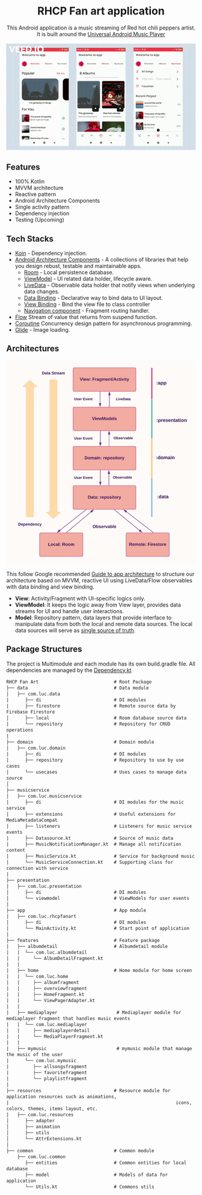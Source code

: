 <h1 align="center">RHCP Fan art application</h1>
<p align="center">
This Android application is a music streaming of Red hot chili peppers artist. It is built around the <a href="https://github.com/android/uamp">Universal Android Music Player </a>
<br></br>
<img src="screenshots/screenshot.gif" alt="Screenshot"/>
 
</p>

## Features
* 100% Kotlin
* MVVM architecture
* Reactive pattern
* Android Architecture Components
* Single activity pattern
* Dependency injection
* Testing (Upcoming)

## Tech Stacks
* [Koin](https://insert-koin.io/) - Dependency injection.
 * [Android Architecture Components](https://developer.android.com/topic/libraries/architecture) - A collections of libraries that help you design rebust, testable and      maintainable apps.
     * [Room](https://developer.android.com/training/data-storage/room) - Local persistence database.
     * [ViewModel](https://developer.android.com/reference/androidx/lifecycle/ViewModel) - UI related data holder, lifecycle aware.
     * [LiveData](https://developer.android.com/topic/libraries/architecture/livedata) - Observable data holder that notify views when underlying data changes.
     * [Data Binding](https://developer.android.com/topic/libraries/data-binding) - Declarative way to bind data to UI layout.
     * [View Binding](https://developer.android.com/topic/libraries/view-binding?hl=es-419) - Bind the view file to class controller
     * [Navigation component](https://developer.android.com/guide/navigation) - Fragment routing handler.
* [Flow](https://developer.android.com/kotlin/flow) Stream of value that returns from suspend function.
* [Coroutine](https://developer.android.com/kotlin/coroutines) Concurrency design pattern for asynchronous programming.
* [Glide](https://github.com/bumptech/glide) - Image loading.

## Architectures


![MVVM](screenshots/Architecture.jpeg)

This follow Google recommended [Guide to app architecture](https://developer.android.com/jetpack/guide) to structure our architecture based on MVVM, reactive UI using LiveData/Flow observables with data binding and view binding.

* **View**: Activity/Fragment with UI-specific logics only.
* **ViewModel**: It keeps the logic away from View layer, provides data streams for UI and handle user interactions.
* **Model**: Repository pattern, data layers that provide interface to manipulate data from both the local and remote data sources. The local data sources will serve as [single source of truth](https://en.wikipedia.org/wiki/Single_source_of_truth).


## Package Structures

The project is Multimodule and each module has its own build.gradle file. All dependencies are managed by the [Dependency.kt](https://github.com/LMedez/RHCPFanArtAndroidApplication/blob/master/buildSrc/src/main/kotlin/Dependencies.kt)

```
RHCP Fan Art                            # Root Package
├── data                                # Data module
│   ├── com.luc.data                  
|      ├── di                           # DI modules
|      ├── firestore                    # Remote source data by Firebase Firestore
│      ├── local                        # Room database source data
|      └── repository                   # Repository for CRUD operations
|
├── domain                              # Domain module
│   ├── com.luc.domain            
|      ├── di                           # DI modules
|      ├── repository                   # Repository to use by use cases
|      └── usecases                     # Uses cases to manage data source
│
├── musicservice               
│   ├── com.luc.musicservice            
|      ├── di                           # DI modules for the music service
|      ├── extensions                   # Useful extensions for MediaMetadataCompat
|      ├── listeners                    # Listeners for music service events
|      ├── Datasource.kt                # Source of music data
|      ├── MusicNotificationManager.kt  # Manage all notification content 
|      ├── MusicService.kt              # Service for background music
|      └── MusicServiceConnection.kt    # Supporting class for connection with service
|             
├── presentation
|   ├── com.luc.presentation
│      ├── di                           # DI modules
│      └── viewmodel                    # ViewModels for user events
|
├── app                                 # App module
|   ├── com.luc.rhcpfanart
│      ├── di                           # DI modules
│      └── MainActivity.kt              # Start point of application
|
├── features                            # Feature package
|   ├── albumdetail                     # Albumdetail module
|   |  └── com.luc.albumdetail          
|   |     └── AlbumDetailFragment.kt    
|   |  
|   ├── home                            # Home module for home screen
|   |  └── com.luc.home
|   |     ├── albumfragment
|   |     ├── overviewfragment
|   |     ├── HomeFragment.kt
|   |     └── ViewPagerAdapter.kt
|   |     
|   ├── mediaplayer                      # Mediaplayer module for mediaplayer fragment that handles music events
|   |  └── com.luc.mediaplayer
|   |     ├── mediaplayerdetail
|   |     └── MediaPlayerFragment.kt
|   |      
|   ├── mymusic                          # mymusic module that manage the music of the user
|      └── com.luc.mymusic
|         ├── allsongsfragment
|         ├── favoritefragment
|         └── playlistfragment
|        
├── resources                           # Resource module for application resources such as animations,
|                                                              icons, colors, themes, items layout, etc.
|   ├── com.luc.resources
│      ├── adapter                
│      ├── animation                
│      ├── utils                
│      └── AttrExtensions.kt            
│     
├── common                              # Common module
    ├── com.luc.common
       ├── entities                     # Common entities for local database
       ├── model                        # Models of data for application
       └── Utils.kt                     # Commons utils

```




